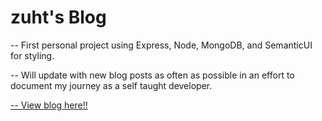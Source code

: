 <h1>zuht's Blog</h1>

<p>-- First personal project using Express, Node, MongoDB, and SemanticUI for styling.</p>
<p>-- Will update with new blog posts as often as possible in an effort to document my journey as a self taught developer.</p>

<a href="https://zuht-blog.herokuapp.com/">-- View blog here!!</a>

